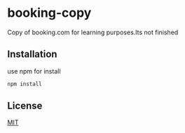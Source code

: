 # booking-copy

Copy of booking.com for learning purposes.Its not finished

## Installation

use npm for install

```bash
npm install
```
## License

[MIT](https://choosealicense.com/licenses/mit/)
